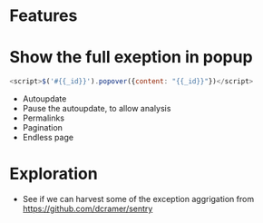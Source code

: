 

# Features
# Show the full exeption in popup
```javascript
<script>$('#{{_id}}').popover({content: "{{_id}}"})</script>
```
* Autoupdate
* Pause the autoupdate, to allow analysis
* Permalinks
* Pagination
* Endless page

# Exploration #
* See if we can harvest some of the exception aggrigation from https://github.com/dcramer/sentry

